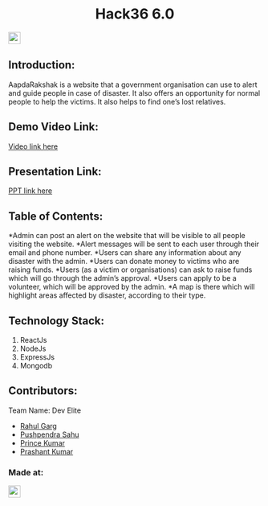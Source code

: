 <h1 align="center">Hack36 6.0</h1>
<p align="center">
</p>

<a href="https://hack36.com"> <img src="https://i.postimg.cc/RFFWF4vg/built-at-hack.jpg" height=24px> </a>


## Introduction:
  AapdaRakshak is a website that a government organisation can use to alert and guide people in case of disaster. It also offers an opportunity for normal people to help the victims. It also helps to find one’s lost relatives.
  
## Demo Video Link:
  <a href="https://drive.google.com/file/d/1At8EKJstxV9k3ZuQRXg5C2CZxa2_qQdE/view?usp=share_link">Video link here</a>
  
## Presentation Link:
  <a href="https://docs.google.com/presentation/d/1DhXoCTyFi9ijChqD315qpYEejo26haBR/edit?usp=sharing&ouid=105498289897170181603&rtpof=true&sd=true"> PPT link here </a>
  
  
## Table of Contents:
*Admin can post an alert on the website that will be visible to all people visiting the website.
*Alert messages will be sent to each user through their email and phone number.
*Users can share any information about any disaster with the admin.
*Users can donate money to victims who are raising funds.
*Users (as a victim or organisations) can ask to raise funds which will go through the admin’s approval.
*Users can apply to be a volunteer, which will be approved by the admin.
*A map is there which will highlight areas affected by disaster, according to their type.

## Technology Stack:
  1) ReactJs
  2) NodeJs
  3) ExpressJs
  4) Mongodb
  

## Contributors:

Team Name: Dev Elite

* [Rahul Garg](https://github.com/rahul-gargcoder)
* [Pushpendra Sahu](https://github.com/pushpendrasahu11)
* [Prince Kumar](https://github.com/aiswalprince07)
* [Prashant Kumar](https://github.com/Prashant2001k)


### Made at:
<a href="https://hack36.com"> <img src="https://i.postimg.cc/RFFWF4vg/built-at-hack.jpg" height=24px> </a>
